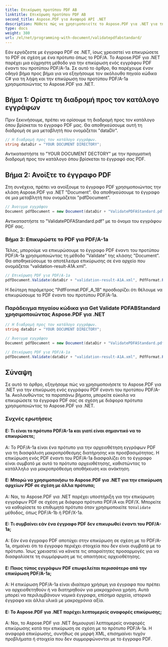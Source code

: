 ```yaml
---
title: Επικύρωση προτύπου PDF AB
linktitle: Επικύρωση προτύπου PDF AB
second_title: Aspose.PDF για Αναφορά API .NET
description: Μάθετε πώς να χρησιμοποιείτε το Aspose.PDF για .NET για την επικύρωση εγγράφων PDF σε σχέση με το PDFABStandard με τον αναλυτικό οδηγό και το παράδειγμα κώδικα.
type: docs
weight: 380
url: /el/net/programming-with-document/validatepdfabstandard/
---
```

Εάν εργάζεστε με έγγραφα PDF σε .NET, ίσως χρειαστεί να επικυρώσετε το PDF σε σχέση με ένα πρότυπο όπως το PDF/A. Το Aspose.PDF για .NET παρέχει μια εύχρηστη μέθοδο για την επικύρωση ενός εγγράφου PDF έναντι του προτύπου PDF/A-1a. Σε αυτό το άρθρο, θα παρέχουμε έναν οδηγό βήμα προς βήμα για να εξηγήσουμε τον ακόλουθο πηγαίο κώδικα C# για τη λήψη και την επικύρωση του προτύπου PDF/A-1a χρησιμοποιώντας το Aspose.PDF για .NET.

## Βήμα 1: Ορίστε τη διαδρομή προς τον κατάλογο εγγράφων

Πριν ξεκινήσουμε, πρέπει να ορίσουμε τη διαδρομή προς τον κατάλογο όπου βρίσκεται το έγγραφο PDF μας. Θα αποθηκεύσουμε αυτή τη διαδρομή σε μια μεταβλητή που ονομάζεται "dataDir".

```csharp
// Η διαδρομή προς τον κατάλογο εγγράφων.
string dataDir = "YOUR DOCUMENT DIRECTORY";
```

Αντικαταστήστε το "YOUR DOCUMENT DECTORY" με την πραγματική διαδρομή προς τον κατάλογο όπου βρίσκεται το έγγραφό σας PDF.

## Βήμα 2: Ανοίξτε το έγγραφο PDF

Στη συνέχεια, πρέπει να ανοίξουμε το έγγραφο PDF χρησιμοποιώντας την κλάση Aspose.PDF για .NET "Document". Θα αποθηκεύσουμε το έγγραφο σε μια μεταβλητή που ονομάζεται "pdfDocument".

```csharp
// Άνοιγμα εγγράφου
Document pdfDocument = new Document(dataDir + "ValidatePDFAStandard.pdf");
```

Αντικαταστήστε το "ValidatePDFAStandard.pdf" με το όνομα του εγγράφου PDF σας.

### Βήμα 3: Επικυρώστε το PDF για PDF/A-1a

Τέλος, μπορούμε να επικυρώσουμε το έγγραφο PDF έναντι του προτύπου PDF/A-1a χρησιμοποιώντας τη μέθοδο "Validate" της κλάσης "Document". Θα αποθηκεύσουμε το αποτέλεσμα επικύρωσης σε ένα αρχείο που ονομάζεται "validation-result-A1A.xml".

```csharp
// Επικύρωση PDF για PDF/A-1a
pdfDocument.Validate(dataDir + "validation-result-A1A.xml", PdfFormat.PDF_A_1B);
```

Η δεύτερη παράμετρος "PdfFormat.PDF_A_1B" προσδιορίζει ότι θέλουμε να επικυρώσουμε το PDF έναντι του προτύπου PDF/A-1a.

### Παράδειγμα πηγαίου κώδικα για Get Validate PDFABStandard χρησιμοποιώντας Aspose.PDF για .NET

```csharp
// Η διαδρομή προς τον κατάλογο εγγράφων.
string dataDir = "YOUR DOCUMENT DIRECTORY";

// Άνοιγμα εγγράφου
Document pdfDocument = new Document(dataDir + "ValidatePDFAStandard.pdf");

// Επικύρωση PDF για PDF/A-1a
pdfDocument.Validate(dataDir + "validation-result-A1A.xml", PdfFormat.PDF_A_1B);
```

## Σύναψη

Σε αυτό το άρθρο, εξηγήσαμε πώς να χρησιμοποιήσετε το Aspose.PDF για .NET για την επικύρωση ενός εγγράφου PDF έναντι του προτύπου PDF/A-1a. Ακολουθώντας τα παραπάνω βήματα, μπορείτε εύκολα να επικυρώσετε τα έγγραφα PDF σας σε σχέση με διάφορα πρότυπα χρησιμοποιώντας το Aspose.PDF για .NET.

### Συχνές ερωτήσεις

#### Ε: Τι είναι το πρότυπο PDF/A-1a και γιατί είναι σημαντικό να το επικυρώσετε;

A: Το PDF/A-1a είναι ένα πρότυπο για την αρχειοθέτηση εγγράφων PDF για τη διασφάλιση μακροπρόθεσμης διατήρησης και προσβασιμότητας. Η επικύρωση ενός PDF έναντι του PDF/A-1a διασφαλίζει ότι το έγγραφο είναι συμβατό με αυτό το πρότυπο αρχειοθέτησης, καθιστώντας το κατάλληλο για μακροπρόθεσμη αποθήκευση και ανάκτηση.

#### Ε: Μπορώ να χρησιμοποιήσω το Aspose.PDF για .NET για την επικύρωση αρχείων PDF σε σχέση με άλλα πρότυπα;

 Α: Ναι, το Aspose.PDF για .NET παρέχει υποστήριξη για την επικύρωση εγγράφων PDF σε σχέση με διάφορα πρότυπα PDF/A και PDF/X. Μπορείτε να καθορίσετε το επιθυμητό πρότυπο όταν χρησιμοποιείτε το`Validate` μέθοδος, όπως PDF/A-1b ή PDF/X-1a.

#### Ε: Τι συμβαίνει εάν ένα έγγραφο PDF δεν επικυρωθεί έναντι του PDF/A-1a;

Α: Εάν ένα έγγραφο PDF αποτύχει στην επικύρωση σε σχέση με το PDF/A-1a, σημαίνει ότι το έγγραφο περιέχει στοιχεία που δεν είναι συμβατά με το πρότυπο. Ίσως χρειαστεί να κάνετε τις απαραίτητες προσαρμογές για να διασφαλίσετε τη συμμόρφωση με τις απαιτήσεις αρχειοθέτησης.

#### Ε: Ποιος τύπος εγγράφων PDF επωφελείται περισσότερο από την επικύρωση PDF/A-1a;

Α: Η επικύρωση PDF/A-1a είναι ιδιαίτερα χρήσιμη για έγγραφα που πρέπει να αρχειοθετηθούν ή να διατηρηθούν για μακροχρόνια χρήση. Αυτά μπορεί να περιλαμβάνουν νομικά έγγραφα, επίσημα αρχεία, ιστορικά έγγραφα και άλλα υλικά με μακροχρόνια αξία.

#### Ε: Το Aspose.PDF για .NET παρέχει λεπτομερείς αναφορές επικύρωσης;

Α: Ναι, το Aspose.PDF για .NET δημιουργεί λεπτομερείς αναφορές επικύρωσης κατά την επικύρωση σε σχέση με το πρότυπο PDF/A-1a. Η αναφορά επικύρωσης, συνήθως σε μορφή XML, επισημαίνει τυχόν προβλήματα ή στοιχεία που δεν συμμορφώνονται με το έγγραφο PDF.